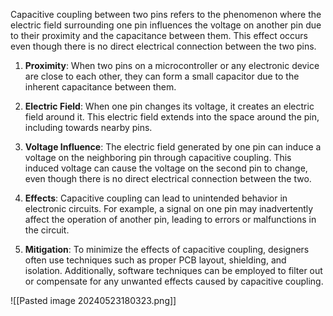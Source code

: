 Capacitive coupling between two pins refers to the phenomenon where the electric field surrounding one pin influences the voltage on another pin due to their proximity and the capacitance between them. This effect occurs even though there is no direct electrical connection between the two pins.


1. **Proximity**: When two pins on a microcontroller or any electronic device are close to each other, they can form a small capacitor due to the inherent capacitance between them.

2. **Electric Field**: When one pin changes its voltage, it creates an electric field around it. This electric field extends into the space around the pin, including towards nearby pins.

3. **Voltage Influence**: The electric field generated by one pin can induce a voltage on the neighboring pin through capacitive coupling. This induced voltage can cause the voltage on the second pin to change, even though there is no direct electrical connection between the two.

4. **Effects**: Capacitive coupling can lead to unintended behavior in electronic circuits. For example, a signal on one pin may inadvertently affect the operation of another pin, leading to errors or malfunctions in the circuit.

5. **Mitigation**: To minimize the effects of capacitive coupling, designers often use techniques such as proper PCB layout, shielding, and isolation. Additionally, software techniques can be employed to filter out or compensate for any unwanted effects caused by capacitive coupling.

![[Pasted image 20240523180323.png]]